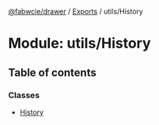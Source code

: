 [@fabwcie/drawer](../README.md) / [Exports](../modules.md) / utils/History

# Module: utils/History

## Table of contents

### Classes

- [History](../classes/utils_History.History.md)
